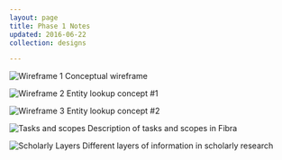 ```yaml
---
layout: page
title: Phase 1 Notes
updated: 2016-06-22
collection: designs

---
```


![Wireframe 1]({{site.urlimg}}designs/wireframe1.jpg)
Conceptual wireframe

![Wireframe 2]({{site.urlimg}}designs/wireframe2.jpg)
Entity lookup concept #1

![Wireframe 3]({{site.urlimg}}designs/wireframe3.jpg)
Entity lookup concept #2

![Tasks and scopes]({{site.urlimg}}designs/tasks_and_scopes.jpg)
Description of tasks and scopes in Fibra

![Scholarly Layers]({{site.urlimg}}designs/scholarly_layers.jpg)
Different layers of information in scholarly research
